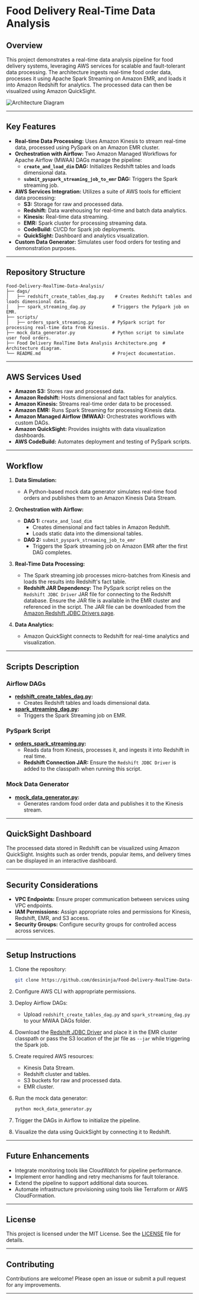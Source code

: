 # Food Delivery Real-Time Data Analysis

## Overview

This project demonstrates a real-time data analysis pipeline for food delivery systems, leveraging AWS services for scalable and fault-tolerant data processing. The architecture ingests real-time food order data, processes it using Apache Spark Streaming on Amazon EMR, and loads it into Amazon Redshift for analytics. The processed data can then be visualized using Amazon QuickSight.

![Architecture Diagram](https://github.com/desininja/Food-Delivery-RealTime-Data-Analysis/blob/main/Food%20Delivery%20RealTime%20Data%20Analysis%20Architecture.png)

---

## Key Features

- **Real-time Data Processing:** Uses Amazon Kinesis to stream real-time data, processed using PySpark on an Amazon EMR cluster.
- **Orchestration with Airflow:** Two Amazon Managed Workflows for Apache Airflow (MWAA) DAGs manage the pipeline:
  - **`create_and_load_dim` DAG:** Initializes Redshift tables and loads dimensional data.
  - **`submit_pyspark_streaming_job_to_emr` DAG:** Triggers the Spark streaming job.
- **AWS Services Integration:** Utilizes a suite of AWS tools for efficient data processing:
  - **S3:** Storage for raw and processed data.
  - **Redshift:** Data warehousing for real-time and batch data analytics.
  - **Kinesis:** Real-time data streaming.
  - **EMR:** Spark cluster for processing streaming data.
  - **CodeBuild:** CI/CD for Spark job deployments.
  - **QuickSight:** Dashboard and analytics visualization.
- **Custom Data Generator:** Simulates user food orders for testing and demonstration purposes.

---

## Repository Structure

```plaintext
Food-Delivery-RealTime-Data-Analysis/
├── dags/
│   ├── redshift_create_tables_dag.py    # Creates Redshift tables and loads dimensional data.
│   ├── spark_streaming_dag.py          # Triggers the PySpark job on EMR.
├── scripts/
│   ├── orders_spark_streaming.py       # PySpark script for processing real-time data from Kinesis.
├── mock_data_generator.py              # Python script to simulate user food orders.
├── Food Delivery RealTime Data Analysis Architecture.png  # Architecture diagram.
└── README.md                           # Project documentation.
```

---

## AWS Services Used

- **Amazon S3:** Stores raw and processed data.
- **Amazon Redshift:** Hosts dimensional and fact tables for analytics.
- **Amazon Kinesis:** Streams real-time order data to be processed.
- **Amazon EMR:** Runs Spark Streaming for processing Kinesis data.
- **Amazon Managed Airflow (MWAA):** Orchestrates workflows with custom DAGs.
- **Amazon QuickSight:** Provides insights with data visualization dashboards.
- **AWS CodeBuild:** Automates deployment and testing of PySpark scripts.

---

## Workflow

1. **Data Simulation:**
   - A Python-based mock data generator simulates real-time food orders and publishes them to an Amazon Kinesis Data Stream.
   
2. **Orchestration with Airflow:**
   - **DAG 1:** `create_and_load_dim`
     - Creates dimensional and fact tables in Amazon Redshift.
     - Loads static data into the dimensional tables.
   - **DAG 2:** `submit_pyspark_streaming_job_to_emr`
     - Triggers the Spark streaming job on Amazon EMR after the first DAG completes.

3. **Real-Time Data Processing:**
   - The Spark streaming job processes micro-batches from Kinesis and loads the results into Redshift's fact table.
   - **Redshift JAR Dependency:** The PySpark script relies on the `Redshift JDBC Driver` JAR file for connecting to the Redshift database. Ensure the JAR file is available in the EMR cluster and referenced in the script. The JAR file can be downloaded from the [Amazon Redshift JDBC Drivers page](https://docs.aws.amazon.com/redshift/latest/mgmt/configure-jdbc-connection.html).

4. **Data Analytics:**
   - Amazon QuickSight connects to Redshift for real-time analytics and visualization.

---

## Scripts Description

### Airflow DAGs
- **[redshift_create_tables_dag.py](https://github.com/desininja/Food-Delivery-RealTime-Data-Analysis/blob/main/dags/redshift_create_tables_dag.py):**
  - Creates Redshift tables and loads dimensional data.
- **[spark_streaming_dag.py](https://github.com/desininja/Food-Delivery-RealTime-Data-Analysis/blob/main/dags/spark_streaming_dag.py):**
  - Triggers the Spark Streaming job on EMR.

### PySpark Script
- **[orders_spark_streaming.py](https://github.com/desininja/Food-Delivery-RealTime-Data-Analysis/blob/main/scripts/orders_spark_streaming.py):**
  - Reads data from Kinesis, processes it, and ingests it into Redshift in real time.
  - **Redshift Connection JAR:** Ensure the `Redshift JDBC Driver` is added to the classpath when running this script.

### Mock Data Generator
- **[mock_data_generator.py](https://github.com/desininja/Food-Delivery-RealTime-Data-Analysis/blob/main/mock_data_generator.py):**
  - Generates random food order data and publishes it to the Kinesis stream.

---

## QuickSight Dashboard

The processed data stored in Redshift can be visualized using Amazon QuickSight. Insights such as order trends, popular items, and delivery times can be displayed in an interactive dashboard.

---

## Security Considerations

- **VPC Endpoints:** Ensure proper communication between services using VPC endpoints.
- **IAM Permissions:** Assign appropriate roles and permissions for Kinesis, Redshift, EMR, and S3 access.
- **Security Groups:** Configure security groups for controlled access across services.

---

## Setup Instructions

1. Clone the repository:  
   ```bash
   git clone https://github.com/desininja/Food-Delivery-RealTime-Data-Analysis.git
   ```

2. Configure AWS CLI with appropriate permissions.

3. Deploy Airflow DAGs:
   - Upload `redshift_create_tables_dag.py` and `spark_streaming_dag.py` to your MWAA DAGs folder.

4. Download the [Redshift JDBC Driver](https://docs.aws.amazon.com/redshift/latest/mgmt/configure-jdbc-connection.html) and place it in the EMR cluster classpath or pass the S3 location of the jar file as `--jar` while triggering the Spark job.

5. Create required AWS resources:
   - Kinesis Data Stream.
   - Redshift cluster and tables.
   - S3 buckets for raw and processed data.
   - EMR cluster.

6. Run the mock data generator:
   ```bash
   python mock_data_generator.py
   ```

7. Trigger the DAGs in Airflow to initialize the pipeline.

8. Visualize the data using QuickSight by connecting it to Redshift.

---

## Future Enhancements

- Integrate monitoring tools like CloudWatch for pipeline performance.
- Implement error handling and retry mechanisms for fault tolerance.
- Extend the pipeline to support additional data sources.
- Automate infrastructure provisioning using tools like Terraform or AWS CloudFormation.

---

## License

This project is licensed under the MIT License. See the [LICENSE](LICENSE) file for details.

---

## Contributing

Contributions are welcome! Please open an issue or submit a pull request for any improvements.

---
